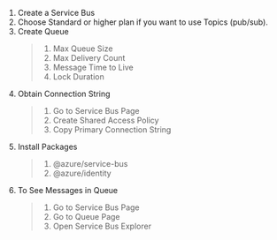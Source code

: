 1. Create a Service Bus
2. Choose Standard or higher plan if you want to use Topics (pub/sub).
3. Create Queue
    > 1. Max Queue Size
    > 2. Max Delivery Count
    > 3. Message Time to Live
    > 4. Lock Duration
4. Obtain Connection String
    > 1. Go to Service Bus Page
    > 2. Create Shared Access Policy
    > 3. Copy Primary Connection String
5. Install Packages
    > 1. @azure/service-bus
    > 2. @azure/identity
6. To See Messages in Queue
    > 1. Go to Service Bus Page
    > 2. Go to Queue Page
    > 3. Open Service Bus Explorer
